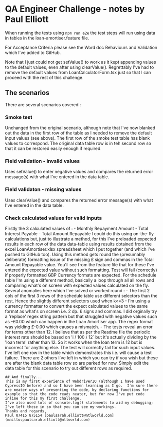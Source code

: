 # QA Engineer Challenge - notes by Paul Elliott

When running the tests using `npm run e2e` the test steps will run using data in tables in the loan-amortiser.feature file.

For Acceptance Criteria please see the Word doc Behaviours and Validation which I've added to GitHub.

Note that I just could not get setValue() to work as it kept appending values to the default values, even after using clearValue().  Regrettably I've had to remove the default values from LoanCalculatorForm.tsx just so that I can proceed with the rest of this challenge.

## The scenarios

There are several scenarios covered : 

### Smoke test
Unchanged from the original scenario, although note that I've now blanked out the data in the first row of the table as I needed to remove the default input values (see above).  The first row of the smoke test table has blank values to correspond.  The original data table row is in teh second row so that it can be restored easily enough if required. 

### Field validation - invalid values
Uses setValue() to enter negative values and compares the returned error message(s) with what I've entered in the data table.

### Field validaton - missing values
Uses clearValue() and compares the returned error message(s) with what I've entered in the data table.

### Check calculated values for valid inputs
Firstly the 3 calculated values of :
    - Monthly Repayment Amount
    - Total Interest Payable
    - Total Amount Repayable
    I could do this using on-the-fly calculations but, just to illustrate a method, for this I've preloaded expected results in each row of the data data-table using results obtained from the excel LoanAmortiser.xlsx spreadsheet which I put together (and which I've pushed to GitHub too).  Using this method gets round the (presumably deliberate) formatting issue of the missing £ sign and commas in the Total Amount Repayable value.  You'll see from the feature file that for these I've entered the expected value without such formatting.  Test will fail (correctly) if properly formatted GBP Currency formats are expected.
    For the schedule table I'm using a different method, basically a loop through all all rows and comparing what's on screen with expected values calculated on the fly.
    Several anomalies here which I've solved or worked round :
    - The first 2 cols of the first 3 rows of the schedule table use different selectors than the rest.  Hence the slightly different selectors used when k<=3
    - I'm using a currency formatter to convert the expect calculated values to the same format as what's on screen i.e. 2 dp. £ signs and commas.  I did orginally try a 'replace' regex string pattern but that struggled with negative values such as -£0.00 which can happen in the Loan Amortiser app.  The regex format was yielding £-0.00 which causes a mismatch.
    - The tests reveal an error for terms other than 12.  I believe that as per the Readme file the periodic interest rate should be based on 'i / 100 / 12` but it's actually dividing by the 'loan term' rather than 12.  So it works when the loan term is 12 but is incorrect for anything else.  The test will correctly fail for such input values.
    I've left one row in the table which demonstrates this i.e. will cause a test failure.  There are 2 others I've left in which you can try if you wish but these are after the blank data table row so are parked for now.  Simply edit the data table for this scenario to try out different rows as required.

    ## And finally...
    This is my first experience of WebdriverIO (although I have used CypressIO before) and so I have been learning as I go.  I'm sure there are neater ways of presenting the code, by declaring functions for example so that the code reads neater, but for now I've put code inline for this my first challenge.
    I've also used lots of console.log() statements to aid my debugging; I've left these in so that you can see my workings.
    Thanks and regards,
    Paul 07415 875154 [paulsarah.elliott@ntlworld.com](mailto:paulsarah.elliott@ntlworld.com)